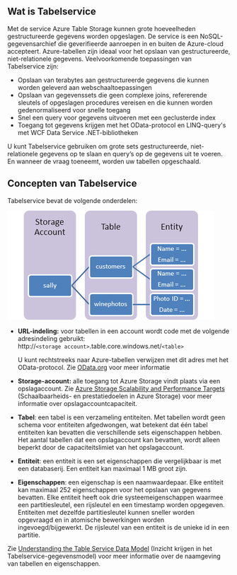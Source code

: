 ## Wat is Tabelservice

Met de service Azure Table Storage kunnen grote hoeveelheden gestructureerde gegevens worden opgeslagen. De service is een NoSQL-gegevensarchief die geverifieerde aanroepen in en buiten de Azure-cloud accepteert. Azure-tabellen zijn ideaal voor het opslaan van gestructureerde, niet-relationele gegevens. Veelvoorkomende toepassingen van Tabelservice zijn:

-   Opslaan van terabytes aan gestructureerde gegevens die kunnen worden geleverd aan webschaaltoepassingen
-   Opslaan van gegevenssets die geen complexe joins, refererende sleutels of opgeslagen procedures vereisen en die kunnen worden gedenormaliseerd voor snelle toegang
-   Snel een query voor gegevens uitvoeren met een geclusterde index
-   Toegang tot gegevens krijgen met het OData-protocol en LINQ-query's met WCF Data Service .NET-bibliotheken

U kunt Tabelservice gebruiken om grote sets gestructureerde, niet-relationele gegevens op te slaan en query’s op de gegevens uit te voeren. En wanneer de vraag toeneemt, worden uw tabellen opgeschaald.

## Concepten van Tabelservice

Tabelservice bevat de volgende onderdelen:

![Table1][Table1]

-   **URL-indeling:** voor tabellen in een account wordt code met de volgende adresindeling gebruikt:   
    http://`<storage account>`.table.core.windows.net/`<table>`  
      
    U kunt rechtstreeks naar Azure-tabellen verwijzen met dit adres met het OData-protocol. Zie [OData.org][] voor meer informatie

-   **Storage-account:** alle toegang tot Azure Storage vindt plaats via een opslagaccount. Zie [Azure Storage Scalability and Performance Targets](storage-scalability-targets.md) (Schaalbaarheids- en prestatiedoelen in Azure Storage) voor meer informatie over opslagaccountcapaciteit.

-   **Tabel**: een tabel is een verzameling entiteiten. Met tabellen wordt geen schema voor entiteiten afgedwongen, wat betekent dat één tabel entiteiten kan bevatten die verschillende sets eigenschappen hebben. Het aantal tabellen dat een opslagaccount kan bevatten, wordt alleen beperkt door de capaciteitslimiet van het opslagaccount.

-   **Entiteit**: een entiteit is een set eigenschappen die vergelijkbaar is met een databaserij. Een entiteit kan maximaal 1 MB groot zijn.

-   **Eigenschappen**: een eigenschap is een naamwaardepaar. Elke entiteit kan maximaal 252 eigenschappen voor het opslaan van gegevens bevatten. Elke entiteit heeft ook drie systeemeigenschappen waarmee een partitiesleutel, een rijsleutel en een timestamp worden opgegeven. Entiteiten met dezelfde partitiesleutel kunnen sneller worden opgevraagd en in atomische bewerkingen worden ingevoegd/bijgewerkt. De rijsleutel van een entiteit is de unieke id in een partitie.

Zie [Understanding the Table Service Data Model](https://msdn.microsoft.com/library/azure/dd179338.aspx) (Inzicht krijgen in het Tabelservice-gegevensmodel) voor meer informatie over de naamgeving van tabellen en eigenschappen.
  
  [Table1]: ./media/storage-table-concepts-include/table1.png
  [OData.org]: http://www.odata.org/



<!--HONumber=Jun16_HO2-->


